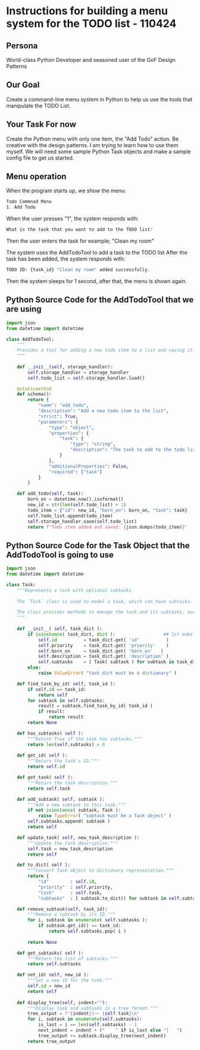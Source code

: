# Instructions for building a menu system for the TODO list - 110424

## Persona
World-class Python Developer and seasoned user of the GoF Design Patterns

## Our Goal
Create a command-line menu system in Python to help us use the tools that manipulate the TODO List.

## Your Task For now
Create the Python menu with only one item, the "Add Todo" action.  Be creative with the design patterns.  I am trying to learn how to use them myself.  We will need some sample Python Task objects and make a sample config file to get us started.

## Menu operation
When the program starts up, we show the menu:
```bash
Todo Commnad Menu
1. Add Todo
```

When the user presses "1", the system responds with:
```bash
What is the task that you want to add to the TODO list?
```

Then the user enters the task for example; "Clean my room"

The system uses the AddTodoTool to add a task to the TODO list
After the task has been added, the system responds with: 
```bash
TODO ID: {task_id} "Clean my room" added successfully.
```

Then the system sleeps for 1 second, after that, the menu is shown again.

## Python Source Code for the AddTodoTool that we are using
```python
import json
from datetime import datetime

class AddTodoTool:
    """
    Provides a tool for adding a new todo item to a list and saving it.
    """
    
    def __init__(self, storage_handler):
        self.storage_handler = storage_handler
        self.todo_list = self.storage_handler.load()

    @staticmethod
    def schema():
        return {
            "name": "add_todo",
            "description": "Add a new todo item to the list",
            "strict": True,
            "parameters": {
                "type": "object",
                "properties": {
                    "task": {
                        "type": "string",
                        "description": "The task to add to the todo list."
                    }
                },
                "additionalProperties": False,
                "required": ["task"]
            }
        }

    def add_todo(self, task):
        born_on = datetime.now().isoformat()
        new_id = str(len(self.todo_list) + 1)
        todo_item = {"id": new_id, "born_on": born_on, "task": task}
        self.todo_list.append(todo_item)
        self.storage_handler.save(self.todo_list)
        return f"Todo item added and saved: {json.dumps(todo_item)}"
```

## Python Source Code for the Task Object that the AddTodoTool is going to use
```python
import json
from datetime import datetime

class Task:
    """Represents a task with optional subtasks.
    
    The `Task` class is used to model a task, which can have subtasks. Each task has an ID, priority, born_on, description and an array of subtask which could possibly be an empty array. Subtasks are also represented as `Task` objects.

    The class provides methods to manage the task and its subtasks, such as adding, removing, and updating tasks, as well as traversing the task hierarchy.
    """
    
    def __init__( self, task_dict ):
        if isinstance( task_dict, dict ):                  ## 1st make sure task_dict is a dict
            self.id          = task_dict.get( 'id'          )
            self.priority    = task_dict.get( 'priority'    )
            self.born_on     = task_dict.get( 'born_on'   )        
            self.description = task_dict.get( 'description' )
            self.subtasks    = [ Task( subtask ) for subtask in task_dict.get( 'subtasks', [])]
        else:
            raise ValueError( "task_dict must be a dictionary" )

    def find_task_by_id( self, task_id ):
        if self.id == task_id:
            return self
        for subtask in self.subtasks:
            result = subtask.find_task_by_id( task_id )
            if result:
                return result
        return None

    def has_subtasks( self ):
        """Return True if the task has subtasks."""
        return len(self.subtasks) > 0
    
    def get_id( self ):
        """Return the task's ID."""
        return self.id

    def get_task( self ):
        """Return the task description."""
        return self.task

    def add_subtask( self, subtask ):
        """Add a new subtask to this task."""
        if not isinstance( subtask, Task ):
            raise TypeError( "subtask must be a Task object" )
        self.subtasks.append( subtask )
        return self

    def update_task( self, new_task_description ):
        """Update the task description."""
        self.task = new_task_description
        return self

    def to_dict( self ):
        """Convert Task object to dictionary representation."""
        return {
            "id"        : self.id,
            "priority"  : self.priority,
            "task"      : self.task,
            "subtasks"  : [ subtask.to_dict() for subtask in self.subtasks ]}

    def remove_subtask(self, task_id):
        """Remove a subtask by its ID."""
        for i, subtask in enumerate( self.subtasks ):
            if subtask.get_id() == task_id:
                return self.subtasks.pop( i )
            
        return None

    def get_subtasks( self ):
        """Return the list of subtasks."""
        return self.subtasks

    def set_id( self, new_id ):
        """Set a new ID for the task."""
        self.id = new_id
        return self
    
    def display_tree(self, indent=""):
        """Display task and subtasks in a tree format."""
        tree_output = f"{indent}├── {self.task}\n"
        for i, subtask in enumerate(self.subtasks):
            is_last = i == len(self.subtasks) - 1
            next_indent = indent + ("    " if is_last else "│   ")
            tree_output += subtask.display_tree(next_indent)
        return tree_output

```